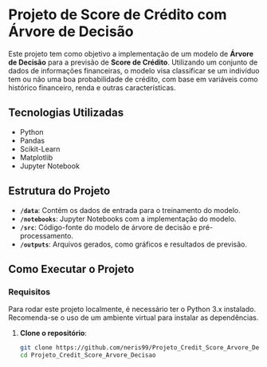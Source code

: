 # Projeto de Score de Crédito com Árvore de Decisão

Este projeto tem como objetivo a implementação de um modelo de **Árvore de Decisão** para a previsão de **Score de Crédito**. Utilizando um conjunto de dados de informações financeiras, o modelo visa classificar se um indivíduo tem ou não uma boa probabilidade de crédito, com base em variáveis como histórico financeiro, renda e outras características.

## Tecnologias Utilizadas

- Python
- Pandas
- Scikit-Learn
- Matplotlib
- Jupyter Notebook

## Estrutura do Projeto

- **`/data`**: Contém os dados de entrada para o treinamento do modelo.
- **`/notebooks`**: Jupyter Notebooks com a implementação do modelo.
- **`/src`**: Código-fonte do modelo de árvore de decisão e pré-processamento.
- **`/outputs`**: Arquivos gerados, como gráficos e resultados de previsão.

## Como Executar o Projeto

### Requisitos

Para rodar este projeto localmente, é necessário ter o Python 3.x instalado. Recomenda-se o uso de um ambiente virtual para instalar as dependências.

1. **Clone o repositório**:
   ```bash
   git clone https://github.com/neris99/Projeto_Credit_Score_Arvore_Decisao.git
   cd Projeto_Credit_Score_Arvore_Decisao

